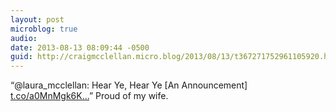 ```yaml
---
layout: post
microblog: true
audio: 
date: 2013-08-13 08:09:44 -0500
guid: http://craigmcclellan.micro.blog/2013/08/13/t367271752961105920.html
---
```

“@laura_mcclellan: Hear Ye, Hear Ye [An Announcement] [t.co/a0MnMgk6K...](http://t.co/a0MnMgk6Ks)” Proud of my wife.

